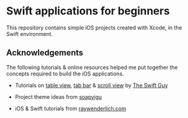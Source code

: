 # Swift applications for beginners

This repository contains simple iOS projects created with Xcode, in the Swift environment.

## Acknowledgements

The following tutorials & online resources helped me put together the concepts required to build the iOS applications.

- Tutorials on [table view](https://www.youtube.com/watch?v=A6Wl8ySrOZI), [tab bar](https://www.youtube.com/watch?v=nFw1yVhG4r8) & [scroll view](https://www.youtube.com/watch?v=LhhW3xqhCzg) by [The Swift Guy](https://www.youtube.com/channel/UC-d1NWv5IWtIkfH47ux4dWA)
<!-- - Link a button to a site [SO query](https://stackoverflow.com/questions/39392939/how-to-add-a-hyperlink-button-on-ios-swift) -->
- Project theme ideas from [soapyigu](https://github.com/soapyigu/Swift-30-Projects)

- iOS & Swift tutorials from [raywenderlich.com](https://www.raywenderlich.com/ios)
